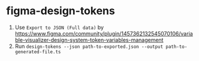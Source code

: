 # figma-design-tokens

1. Use `Export to JSON (Full data)` by https://www.figma.com/community/plugin/1457362132545070106/variable-visualizer-design-system-token-variables-management
2. Run `design-tokens --json path-to-exported.json --output path-to-generated-file.ts`
